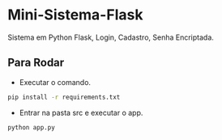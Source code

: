 # Mini-Sistema-Flask
Sistema em Python Flask, Login, Cadastro, Senha Encriptada.

## Para Rodar

- Executar o comando.
```bash
pip install -r requirements.txt
```

- Entrar na pasta src e executar o app.
```bash
python app.py
```
